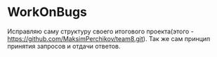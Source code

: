 # WorkOnBugs

Исправляю саму структуру своего
             итогового проекта(этого - https://github.com/MaksimPerchikov/team8.git).
Так же сам принцип принятия запросов и отдачи ответов.
